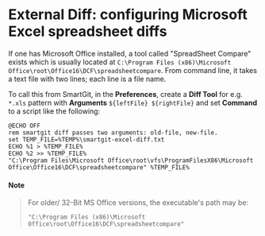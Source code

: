 # External Diff: configuring Microsoft Excel spreadsheet diffs

If one has Microsoft Office installed, a tool called "SpreadSheet
Compare" exists which is usually located at
`C:\Program Files (x86)\Microsoft Office\root\Office16\DCF\spreadsheetcompare`.
From command line, it takes a text file with two lines; each line is a
file name.

To call this from SmartGit, in the **Preferences**, create a **Diff
Tool** for e.g. `*.xls` pattern with **Arguments**
`${leftFile} ${rightFile}` and set **Command** to a script like the
following:



``` text
@ECHO OFF
rem smartgit diff passes two arguments: old-file, new-file.
set TEMP_FILE=%TEMP%\smartgit-excel-diff.txt
ECHO %1 > %TEMP_FILE%
ECHO %2 >> %TEMP_FILE%
"C:\Program Files\Microsoft Office\root\vfs\ProgramFilesX86\Microsoft Office\Office16\DCF\spreadsheetcompare" %TEMP_FILE%
```




#### Note
> For older/ 32-Bit MS Office versions, the executable's path may be:
> 
> `"C:\Program Files (x86)\Microsoft Office\root\Office16\DCF\spreadsheetcompare"`


